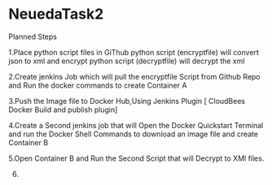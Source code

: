 # NeuedaTask2
Planned Steps

1.Place python script files in GiThub
   python script (encryptfile) will convert json to xml and encrypt 
   python script (decryptfile) will decrypt the xml 

2.Create jenkins Job which will pull the encryptfile Script from Github Repo
  and Run the docker commands to create Container A

3.Push the Image file to Docker Hub,Using Jenkins Plugin [ CloudBees Docker Build and publish plugin]

4.Create a Second jenkins job that will Open the Docker Quickstart Terminal and run the Docker Shell Commands to download an image file and create Container B

5.Open Container B and Run the Second Script that will Decrypt to XMl files.

6. 